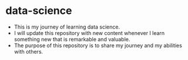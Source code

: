 # data-science
+ This is my journey of learning data science.
+ I will update this repository with new content whenever I learn something new that is remarkable and valuable. 
+ The purpose of this repository is to share my journey and my abilities with others.
